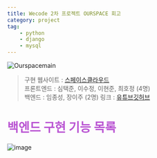 ```yaml
---
title: Wecode 2차 프로젝트 OURSPACE 회고
category: project
tag:
    - python
    - django
    - mysql
---
```

![Ourspacemain](https://user-images.githubusercontent.com/81026531/136741107-29bce29f-cb9d-4aff-bbc8-8b42686e8846.png)

> 구현 웹사이트 : [스페이스클라우드](https://www.spacecloud.kr/)<br>
> 프론트엔드 : 심택준, 이수정, 이현준, 최호정 (4명)<br>
> 백엔드 : 임종성, 장이주 (2명)
> 링크 : [유튜브](https://www.youtube.com/watch?v=8b4LgFIEaCk&ab_channel=TaekjunSim)[깃허브](https://github.com/Jang184/23-2nd-OURSPACE-backend)

# <span style='color:mediumorchid'>백엔드 구현 기능 목록</span>

![image](https://user-images.githubusercontent.com/81026531/136741227-fd545c23-ba8d-4709-927b-837eb7d182df.png)

